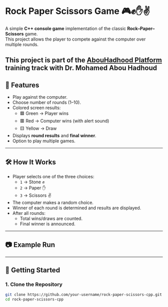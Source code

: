 # Rock Paper Scissors Game 🎮✊✋✌️

A simple **C++ console game** implementation of the classic **Rock–Paper–Scissors** game.  
This project allows the player to compete against the computer over multiple rounds.  

This project is part of the  [AbouHadhood Platform](https://programmingadvices.com/) training track with Dr. Mohamed Abou Hadhoud
---

## 📌 Features
- Play against the computer.
- Choose number of rounds (1–10).
- Colored screen results:
  - 🟩 Green → Player wins
  - 🟥 Red → Computer wins (with alert sound)
  - 🟨 Yellow → Draw
- Displays **round results** and **final winner**.
- Option to play multiple games.

---

## 🛠️ How It Works
- Player selects one of the three choices:
  - `1` → Stone ✊
  - `2` → Paper ✋
  - `3` → Scissors ✌️
- The computer makes a random choice.
- Winner of each round is determined and results are displayed.
- After all rounds:
  - Total wins/draws are counted.
  - Final winner is announced.

---

## 📷 Example Run


---

## 🚀 Getting Started

### 1. Clone the Repository
```bash
git clone https://github.com/your-username/rock-paper-scissors-cpp.git
cd rock-paper-scissors-cpp

